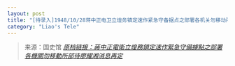 ```yaml
---
layout: post
title: "[待录入]1948/10/28蒋中正电卫立煌务镇定速作紧急守备据点之部署各机关勿移动所部待廖耀湘消息再定"
category: "Liao's Tele"
---
```



> 来源：国史馆 [*原档链接：蔣中正電衛立煌務鎮定速作緊急守備據點之部署各機關勿移動所部待廖耀湘消息再定*](https://ahonline.drnh.gov.tw/index.php?act=Display/image/5894464m_rkLM8#e4J)